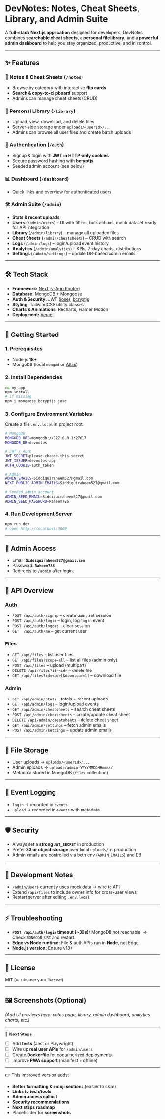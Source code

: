 

# DevNotes: Notes, Cheat Sheets, Library, and Admin Suite

A **full-stack Next.js application** designed for developers.
DevNotes combines **searchable cheat sheets**, a **personal file library**, and a **powerful admin dashboard** to help you stay organized, productive, and in control.

---

## ✨ Features

### 📝 Notes & Cheat Sheets (`/notes`)

* Browse by category with interactive **flip cards**
* **Search & copy-to-clipboard** support
* Admins can manage cheat sheets (CRUD)

### 📂 Personal Library (`/library`)

* Upload, view, download, and delete files
* Server-side storage under `uploads/<userId>/...`
* Admins can browse all user files and create batch uploads

### 🔐 Authentication (`/auth`)

* Signup & login with **JWT in HTTP-only cookies**
* Secure password hashing with **bcryptjs**
* Seeded admin account (see below)

### 📊 Dashboard (`/dashboard`)

* Quick links and overview for authenticated users

### 🛠️ Admin Suite (`/admin`)

* **Stats & recent uploads**
* **Users** (`/admin/users`) – UI with filters, bulk actions, mock dataset ready for API integration
* **Library** (`/admin/library`) – manage all uploaded files
* **Cheat Sheets** (`/admin/cheatsheets`) – CRUD with search
* **Logs** (`/admin/logs`) – login/upload event history
* **Analytics** (`/admin/analytics`) – KPIs, 7-day charts, distributions
* **Settings** (`/admin/settings`) – update DB-based admin emails

---

## 🛠️ Tech Stack

* **Framework:** [Next.js (App Router)](https://nextjs.org/)
* **Database:** [MongoDB + Mongoose](https://mongoosejs.com/)
* **Auth & Security:** JWT ([jose](https://github.com/panva/jose)), [bcryptjs](https://github.com/dcodeIO/bcrypt.js)
* **Styling:** TailwindCSS utility classes
* **Charts & Animations:** Recharts, Framer Motion
* **Deployment:** [Vercel](https://vercel.com/)

---

## 🚀 Getting Started

### 1. Prerequisites

* Node.js **18+**
* MongoDB (local `mongod` or [Atlas](https://www.mongodb.com/atlas))

### 2. Install Dependencies

```bash
cd my-app
npm install
# if missing
npm i mongoose bcryptjs jose
```

### 3. Configure Environment Variables

Create a file `.env.local` in project root:

```bash
# MongoDB
MONGODB_URI=mongodb://127.0.0.1:27017
MONGODB_DB=devnotes

# JWT / Auth
JWT_SECRET=please-change-this-secret
JWT_ISSUER=devnotes-app
AUTH_COOKIE=auth_token

# Admin
ADMIN_EMAILS=Siddiquiraheem527@gmail.com
NEXT_PUBLIC_ADMIN_EMAILS=Siddiquiraheem527@gmail.com

# Seeded admin account
ADMIN_SEED_EMAIL=Siddiquiraheem527@gmail.com
ADMIN_SEED_PASSWORD=Raheem786
```

### 4. Run Development Server

```bash
npm run dev
# open http://localhost:3000
```

---

## 🔑 Admin Access

* Email: **`Siddiquiraheem527@gmail.com`**
* Password: **`Raheem786`**
* Redirects to `/admin` after login.

---

## 📡 API Overview

### Auth

* `POST /api/auth/signup` – create user, set session
* `POST /api/auth/login` – login, log `login` event
* `POST /api/auth/logout` – clear session
* `GET  /api/auth/me` – get current user

### Files

* `GET /api/files` – list user files
* `GET /api/files?scope=all` – list all files (admin only)
* `POST /api/files` – upload (multipart)
* `DELETE /api/files?id=<id>` – delete file
* `GET /api/files?id=<id>[&download=1]` – download file

### Admin

* `GET /api/admin/stats` – totals + recent uploads
* `GET /api/admin/logs` – login/upload events
* `GET /api/admin/cheatsheets` – search cheat sheets
* `POST /api/admin/cheatsheets` – create/update cheat sheet
* `DELETE /api/admin/cheatsheets` – delete cheat sheet
* `GET /api/admin/settings` – fetch admin emails
* `POST /api/admin/settings` – update admin emails

---

## 📂 File Storage

* User uploads → `uploads/<userId>/...`
* Admin uploads → `uploads/admin-YYYYMMDDHHmmss/`
* Metadata stored in MongoDB (`files` collection)

---

## 📜 Event Logging

* `login` → recorded in `events`
* `upload` → recorded in `events` with metadata

---

## 🛡️ Security

* Always set a **strong `JWT_SECRET`** in production
* Prefer **S3 or object storage** over local `uploads/` in production
* Admin emails are controlled via both env (`ADMIN_EMAILS`) and DB

---

## 🧰 Development Notes

* `/admin/users` currently uses mock data → wire to API
* Extend `/api/files` to include owner info for cross-user views
* Restart server after editing `.env.local`

---

## ⚡ Troubleshooting

* **`POST /api/auth/login` timeout (\~30s):** MongoDB not reachable.
  → Check `MONGODB_URI` and restart.
* **Edge vs Node runtime:** File & auth APIs run in **Node**, not Edge.
* **Node.js version:** Ensure v18+

---

## 📄 License

MIT (or choose your license)

---

## 🖼️ Screenshots (Optional)

*(Add UI previews here: notes page, library, admin dashboard, analytics charts, etc.)*

---

🔗 **Next Steps**

* [ ] Add **tests** (Jest or Playwright)
* [ ] Wire up **real user APIs** for `/admin/users`
* [ ] Create **Dockerfile** for containerized deployments
* [ ] Improve **PWA support** (manifest + offline)

---

👉 This improved version adds:

* **Better formatting & emoji sections** (easier to skim)
* **Links to tech/tools**
* **Admin access callout**
* **Security recommendations**
* **Next steps roadmap**
* Placeholder for **screenshots**

